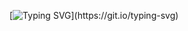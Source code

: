 
[![Typing SVG](https://readme-typing-svg.herokuapp.com?font=Press+Start+2P&size=36&duration=3000&pause=10000&color=0165fb&center=true&vCenter=true&width=800&height=60&lines=Hello%2C+world!)](https://git.io/typing-svg)

<!-- # 🧑🏽‍💻 `about/`

- My name is **Nauman Arif** (Urdu: نعمان عارف)
- I'm a Computer Science Freshman at [Hamdard University](https://www.hamdard.edu.pk/), Karachi.
- Currently reading [*Clean Code: A Handbook of Agile Software Craftsmanship*](https://www.goodreads.com/book/show/3735293-clean-code) by Robert C. Martin.
- *Fun fact*: I play Counter-Strike: Global Offensive (CS:GO)

#### Connect with me:

[![LinkedIn](https://img.shields.io/badge/LinkedIn-%230077B5.svg?&style=flat-square&logo=linkedin&labelColor=0b65c3&logoColor=white&color=0b65c3)](https://linkedin.com/in/naumanaarif)
[![Kaggle](https://img.shields.io/badge/Kaggle-%230077B5.svg?&style=flat-square&logo=kaggle&labelColor=20beff&logoColor=white&color=20beff)](https://www.kaggle.com/naumanaarif)
[![HackerRank](https://img.shields.io/badge/HackerRank-%231877F2.svg?&style=flat-square&logo=hackerrank&color=0c131c)](https://www.hackerrank.com/naumanaarif)
 -->
 
<!-- # `/skills`

### Languages

[![Languages](https://skillicons.dev/icons?i=python,c,cpp,js,html,css,bash,md,regex&theme=dark)](#)

### Frameworks

[![Frameworks](https://skillicons.dev/icons?i=django,fastapi,selenium,flask,bootstrap&theme=dark)](#)

### Tools

[![Tools](https://skillicons.dev/icons?i=git,github,linux,vscode,powershell,mysql,ps&theme=dark)](#)

# `/stats`

<div align=center>

<div style="display: flex; justify-content: space-between;"> -->

<!-- LANGS -->
<!-- <img src="https://github-readme-stats.vercel.app/api/top-langs/?username=naumanaarif&hide=Jupyter%20Notebook&title_color=ffffff&hide_border=true&show_icons=true&theme=github_dark&layout=compact" height="" width="340" style="margin-bottom: 10px"> -->

<!-- STREAK -->
<!-- <img src="https://github-readme-streak-stats.herokuapp.com?user=naumanaarif&theme=github-dark-blue&stroke=384963&hide_border=true&date_format=M%20j%5B%2C%20Y%5D" width="480"> -->

<!-- RANK -->
<!-- <img src="https://github-readme-stats.vercel.app/api?username=naumanaarif&theme=github_dark&show_icons=true&hide_border=true&count_private=true&hide_title=true"> -->

<!-- </div> -->

<!-- CONTRIBUTION GRAPH -->
<!-- <img src="https://activity-graph.herokuapp.com/graph?username=naumanaarif&theme=github-dark&hide_border=true&color=e5e5e5&custom_title=Contributions%20in%20last%2030%20days"> -->

<!-- </div> -->

<!-- ![Views](https://komarev.com/ghpvc/?username=naumanaarif&color=1f6fea&style=for-the-badge&label=Profile+views) -->
